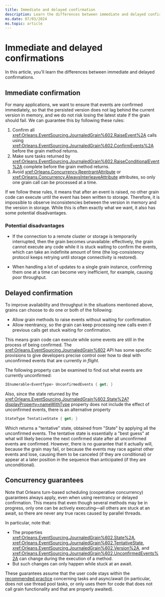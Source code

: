 ```yaml
---
title: Immediate and delayed confirmation
description: Learn the differences between immediate and delayed confirmation in .NET Orleans.
ms.date: 07/03/2024
ms.topic: article
---
```


# Immediate and delayed confirmations

In this article, you'll learn the differences between immediate and delayed confirmations.

## Immediate confirmation

For many applications, we want to ensure that events are confirmed immediately, so that the persisted version does not lag behind the current version in memory, and we do not risk losing the latest state if the grain should fail. We can guarantee this by following these rules:

1. Confirm all <xref:Orleans.EventSourcing.JournaledGrain%602.RaiseEvent%2A> calls using <xref:Orleans.EventSourcing.JournaledGrain%602.ConfirmEvents%2A> before the grain method returns.
1. Make sure tasks returned by <xref:Orleans.EventSourcing.JournaledGrain%602.RaiseConditionalEvent%2A> complete before the grain method returns.
1. Avoid <xref:Orleans.Concurrency.ReentrantAttribute> or <xref:Orleans.Concurrency.AlwaysInterleaveAttribute> attributes, so only one grain call can be processed at a time.

If we follow these rules, it means that after an event is raised, no other grain code can execute until the event has been written to storage. Therefore, it is impossible to observe inconsistencies between the version in memory and the version in storage. While this is often exactly what we want, it also has some potential disadvantages.

### Potential disadvantages

* If the connection to a remote cluster or storage is temporarily interrupted, then the grain becomes unavailable: effectively, the grain cannot execute any code while it is stuck waiting to confirm the events, which can take an indefinite amount of time (the log-consistency protocol keeps retrying until storage connectivity is restored).

* When handling a lot of updates to a single grain instance, confirming them one at a time can become very inefficient, for example, causing poor throughput.

## Delayed confirmation

To improve availability and throughput in the situations mentioned above, grains can choose to do one or both of the following:

* Allow grain methods to raise events without waiting for confirmation.
* Allow reentrancy, so the grain can keep processing new calls even if previous calls get stuck waiting for confirmation.

This means grain code can execute while some events are still in the process of being confirmed. The <xref:Orleans.EventSourcing.JournaledGrain%602> API has some specific provisions to give developers precise control over how to deal with unconfirmed events that are currently _in flight_.

The following property can be examined to find out what events are currently unconfirmed:

```csharp
IEnumerable<EventType> UnconfirmedEvents { get; }
```

Also, since the state returned by the <xref:Orleans.EventSourcing.JournaledGrain%602.State%2A?displayProperty=nameWithType> property does not include the effect of unconfirmed events, there is an alternative property

```csharp
StateType TentativeState { get; }
```

Which returns a "tentative" state, obtained from "State" by applying all the unconfirmed events. The tentative state is essentially a "best guess" at what will likely become the next confirmed state after all unconfirmed events are confirmed. However, there is no guarantee that it actually will, because the grain may fail, or because the events may race against other events and lose, causing them to be canceled (if they are conditional) or appear at a later position in the sequence than anticipated (if they are unconditional).

## Concurrency guarantees

Note that Orleans turn-based scheduling (cooperative concurrency) guarantees always apply, even when using reentrancy or delayed confirmation. This means that even though several methods may be in progress, only one can be actively executing&mdash;all others are stuck at an await, so there are never any true races caused by parallel threads.

In particular, note that:

* The properties <xref:Orleans.EventSourcing.JournaledGrain%602.State%2A>, <xref:Orleans.EventSourcing.JournaledGrain%602.TentativeState>, <xref:Orleans.EventSourcing.JournaledGrain%602.Version%2A>, and <xref:Orleans.EventSourcing.JournaledGrain%602.UnconfirmedEvents%2A> can change during the execution of a method.
* But such changes can only happen while stuck at an await.

These guarantees assume that the user code stays within the [recommended practice](../external-tasks-and-grains.md) concerning tasks and async/await (in particular, does not use thread pool tasks, or only uses them for code that does not call grain functionality and that are properly awaited).
